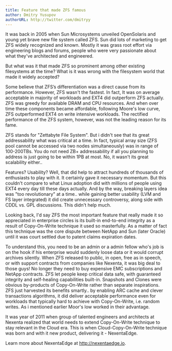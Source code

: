 ```yaml
---
title: Feature that made ZFS famous
author: Dmitry Yusupov
authorURL: http://twitter.com/dmitryy
---
```

It was back in 2005 when Sun Microsystems unveiled OpenSolaris and young yet brave new file system called ZFS. Sun did lots of marketing to get ZFS widely recognized and known. Mostly it was grass root effort via engineering blogs and forums, people who were very passionate about what they've architected and engineered.

But what was it that made ZFS so prominent among other existing filesystems at the time? What is it was wrong with the filesystem world that made it widely accepted?

Some believe that ZFS’s differentiation was a direct cause from its performance. However, ZFS wasn't the fastest. In fact, It was on average acceptable in majority of workloads and EXT4 did outperform ZFS actually. ZFS was greedy for available DRAM and CPU resources. And when over time these components became affordable, following Moore's low curve, ZFS outperformed EXT4 on write intensive workloads. The rectified performance of the ZFS system, however, was not the leading reason for its fame.

ZFS stands for "Zettabyte File System". But i didn't see that its great addressability what was critical at a time. In fact, typical array size (ZFS pool cannot be accessed via two nodes simultaneously) was in range of 100-200TBs. You do not need ZB+ addressability if all you planning to address is just going to be within 1PB at most. No, it wasn't its great scalability either..

Features? Usability? Well, that did help to attract hundreds of thousands of enthusiasts to play with it. It certainly gave it necessary momentum. But this couldn't compare to what Linux adoption did with millions of people using EXT4 every day till these days actually. And by the way, breaking layers idea was "too revolutionary" at a time.. while gaining better usability (LVM and FS layer integrated) it did create unnecessary controversy, along side with CDDL vs. GPL discussions. This didn't help much.

Looking back, I'd say ZFS the most important feature that really made it so appreciated in enterprise circles is its built-in end-to-end integrity as a result of Copy-On-Write technique it used so masterfully. As a matter of fact this technique was the core dispute between NetApp and Sun (later Oracle) until it was court settled due to patent claims expiration dates.

To understand this, you need to be an admin or a admin fellow who's job is on the hook if his enterprise would suddenly loose data or it would corrupt archives silently. When ZFS released to public, in open, free as in speech, or with support contracts from companies like Nexenta, it was big deal to those guys! No longer they need to buy expensive EMC subscriptions and NetApp contracts. ZFS let people keep critical data safe, with guaranteed integrity and self-healing capabilities built-in. Snapshots and Clones were obvious by-products of Copy-On-Write rather than separate inspirations. ZFS just harvested its benefits smartly.. by enabling ARC cache and clever transactions algorithms, it did deliver acceptable performance even for workloads that typically hard to achieve with Copy-On-Write, i.e. random writes. As i mentioned earlier Moor's low worked in their advantage.

It was year of 2011 when group of talented engineers and architects at Nexenta realized that world needs to extend Copy-On-Write technique to stay relevant in the Cloud era. This is when Cloud-Copy-On-Write technique was born and with it new product, delivering it - NexentaEdge.

Learn more about NexentaEdge at http://nexentaedge.io.
